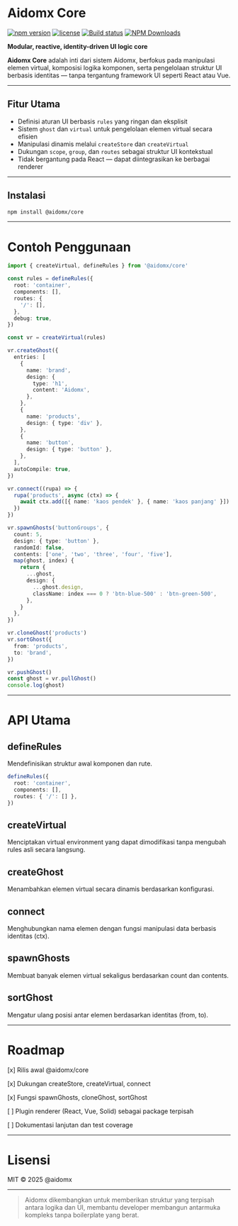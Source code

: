 # Aidomx Core

[![npm version](https://img.shields.io/npm/v/@aidomx/core?color=blue&label=npm)](https://www.npmjs.com/package/@aidomx/core)
[![license](https://img.shields.io/npm/l/@aidomx/core?cacheSeconds=60)](LICENSE)
[![Build status](https://github.com/aidomx/core/actions/workflows/ci.yml/badge.svg)](#)
[![NPM Downloads](https://img.shields.io/npm/dw/%40aidomx%2Fcore)](#)

**Modular, reactive, identity-driven UI logic core**

**Aidomx Core** adalah inti dari sistem Aidomx, berfokus pada manipulasi elemen virtual, komposisi logika komponen, serta pengelolaan struktur UI berbasis identitas — tanpa tergantung framework UI seperti React atau Vue.

---

## Fitur Utama

- Definisi aturan UI berbasis `rules` yang ringan dan eksplisit
- Sistem `ghost` dan `virtual` untuk pengelolaan elemen virtual secara efisien
- Manipulasi dinamis melalui `createStore` dan `createVirtual`
- Dukungan `scope`, `group`, dan `routes` sebagai struktur UI kontekstual
- Tidak bergantung pada React — dapat diintegrasikan ke berbagai renderer

---

## Instalasi

```bash
npm install @aidomx/core
```

---

# Contoh Penggunaan

```ts
import { createVirtual, defineRules } from '@aidomx/core'

const rules = defineRules({
  root: 'container',
  components: [],
  routes: {
    '/': [],
  },
  debug: true,
})

const vr = createVirtual(rules)

vr.createGhost({
  entries: [
    {
      name: 'brand',
      design: {
        type: 'h1',
        content: 'Aidomx',
      },
    },
    {
      name: 'products',
      design: { type: 'div' },
    },
    {
      name: 'button',
      design: { type: 'button' },
    },
  ],
  autoCompile: true,
})

vr.connect((rupa) => {
  rupa('products', async (ctx) => {
    await ctx.add([{ name: 'kaos pendek' }, { name: 'kaos panjang' }])
  })
})

vr.spawnGhosts('buttonGroups', {
  count: 5,
  design: { type: 'button' },
  randomId: false,
  contents: ['one', 'two', 'three', 'four', 'five'],
  map(ghost, index) {
    return {
      ...ghost,
      design: {
        ...ghost.design,
        className: index === 0 ? 'btn-blue-500' : 'btn-green-500',
      },
    }
  },
})

vr.cloneGhost('products')
vr.sortGhost({
  from: 'products',
  to: 'brand',
})

vr.pushGhost()
const ghost = vr.pullGhost()
console.log(ghost)
```

---

# API Utama

## defineRules

Mendefinisikan struktur awal komponen dan rute.

```ts
defineRules({
  root: 'container',
  components: [],
  routes: { '/': [] },
})
```

## createVirtual

Menciptakan virtual environment yang dapat dimodifikasi tanpa mengubah rules asli secara langsung.

## createGhost

Menambahkan elemen virtual secara dinamis berdasarkan konfigurasi.

## connect

Menghubungkan nama elemen dengan fungsi manipulasi data berbasis identitas (ctx).

## spawnGhosts

Membuat banyak elemen virtual sekaligus berdasarkan count dan contents.

## sortGhost

Mengatur ulang posisi antar elemen berdasarkan identitas (from, to).

---

# Roadmap

[x] Rilis awal @aidomx/core

[x] Dukungan createStore, createVirtual, connect

[x] Fungsi spawnGhosts, cloneGhost, sortGhost

[ ] Plugin renderer (React, Vue, Solid) sebagai package terpisah

[ ] Dokumentasi lanjutan dan test coverage

---

# Lisensi

MIT © 2025 @aidomx

---

> Aidomx dikembangkan untuk memberikan struktur yang terpisah antara logika dan UI, membantu developer membangun antarmuka kompleks tanpa boilerplate yang berat.
